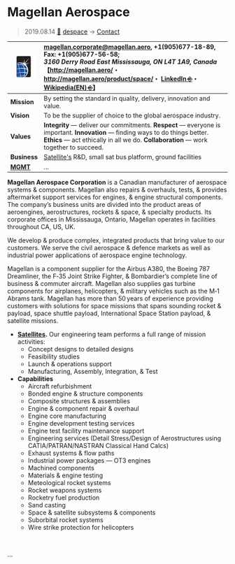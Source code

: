 # Magellan Aerospace
> 2019.08.14 [🚀](../../index/index.md) [despace](../index.md) → [Contact](../contact.md)

|[![](../f/contact/m/magellan_as_logo1_thumb.webp)](../f/contact/m/magellan_as_logo1.webp)|<magellan.corporate@magellan.aero>, +1(905)677-18-89, Fax: +1(905)677-56-58;<br> *3160 Derry Road East Mississauga, ON L4T 1A9, Canada*<br> 【<http://magellan.aero/>・ <http://magellan.aero/product/space/>・ [LinkedIn ⎆](https://www.linkedin.com/company/magellan-aerospace)・ [Wikipedia(EN) ⎆](https://en.wikipedia.org/wiki/Magellan_Aerospace)】|
|:--|:--|
|**Mission**|By setting the standard in quality, delivery, innovation and value.|
|**Vision**|To be the supplier of choice to the global aerospace industry.|
|**Values**|**Integrity** — deliver our commitments. **Respect** — everyone is important. **Innovation** — finding ways to do things better. **Ethics** — act ethically in all we do. **Collaboration** — work together to succeed.|
|**Business**|[Satellite's](../sc.md) R&D, small sat bus platform, ground facilities|
|**[MGMT](../mgmt.md)**|…|

**Magellan Aerospace Corporation** is a Canadian manufacturer of aerospace systems & components. Magellan also repairs & overhauls, tests, & provides aftermarket support services for engines, & engine structural components. The company’s business units are divided into the product areas of aeroengines, aerostructures, rockets & space, & specialty products. Its corporate offices in Mississauga, Ontario, Magellan operates in facilities throughout CA, US, UK.

We develop & produce complex, integrated products that bring value to our customers. We serve the civil aerospace & defence markets as well as industrial power applications of aerospace engine technology.

Magellan is a component supplier for the Airbus A380, the Boeing 787 Dreamliner, the F‑35 Joint Strike Fighter, & Bombardier’s complete line of business & commuter aircraft. Magellan also supplies gas turbine components for airplanes, helicopters, & military vehicles such as the M‑1 Abrams tank. Magellan has more than 50 years of experience providing customers with solutions for space missions that spans sounding rocket & payload, space shuttle payload, International Space Station payload, & satellite missions.

   - **[Satellites](../sc.md).** Our engineering team performs a full range of mission activities:
      - Concept designs to detailed designs
      - Feasibility studies
      - Launch & operations support
      - Manufacturing, Assembly, Integration, & Test
   - **Capabilities**
      - Aircraft refurbishment
      - Bonded engine & structure components
      - Composite structures & assemblies
      - Engine & component repair & overhaul
      - Engine core manufacturing
      - Engine development testing services
      - Engine test facility maintenance support
      - Engineering services (Detail Stress/Design of Aerostructures using CATIA/PATRAN/NASTRAN Classical Hand Calcs)
      - Exhaust systems & flow paths
      - Industrial power packages — OT3 engines
      - Machined components
      - Materials & engine testing
      - Meteological rocket systems
      - Rocket weapons systems
      - Rocketry fuel production
      - Sand casting
      - Space & satellite subsystems & components
      - Suborbital rocket systems
      - Wire strike protection for helicopters

<p style="page-break-after:always"> </p>

…

